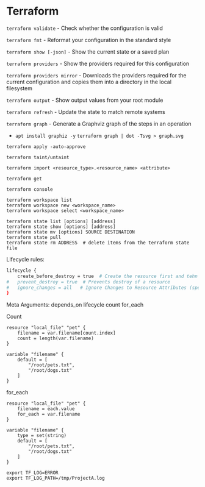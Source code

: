 # Terraform
`terraform validate` - Check whether the configuration is valid

`terraform fmt` - Reformat your configuration in the standard style

`terraform show [-json]` - Show the current state or a saved plan

`terraform providers` - Show the providers required for this configuration

`terraform providers mirror` - Downloads the providers required for the current configuration and copies them into a directory in the local filesystem

`terraform output` - Show output values from your root module

`terraform refresh` - Update the state to match remote systems

`terraform graph` - Generate a Graphviz graph of the steps in an operation
* `apt install graphiz -y`
`terraform graph | dot -Tsvg > graph.svg`

`terraform apply -auto-approve`

`terraform taint/untaint`

`terraform import <resource_type>.<resource_name> <attribute>`

`terraform get`

`terraform console`

```
terraform workspace list
terraform workspace new <workspace_name>
terraform workspace select <workspace_name>
```

```
terraform state list [options] [address]
terraform state show [options] [address]
terraform state mv [options] SOURCE DESTINATION
terraform state pull
terraform state rm ADDRESS  # delete items from the terraform state file
```

Lifecycle rules:
```bash
lifecycle {
    create_before_destroy = true  # Create the resource first and tehn destroy older
#   prevent_destroy = true  # Prevents destroy of a resource
#   ignore_changes = all   # Ignore Changes to Resource Attributes (specific/all)
}
```
Meta Arguments:
depends_on
lifecycle
count
for_each

Count
```hcl
resource "local_file" "pet" {
    filename = var.filename[count.index]
    count = length(var.filename)
}

variable "filename" {
    default = [
        "/root/pets.txt",
        "/root/dogs.txt"
    ]
}
```

for_each
```hcl
resource "local_file" "pet" {
    filename = each.value
    for_each = var.filename
}

variable "filename" {
    type = set(string)
    default = [
        "/root/pets.txt",
        "/root/dogs.txt"
    ]
}
```

```
export TF_LOG=ERROR
export TF_LOG_PATH=/tmp/ProjectA.log